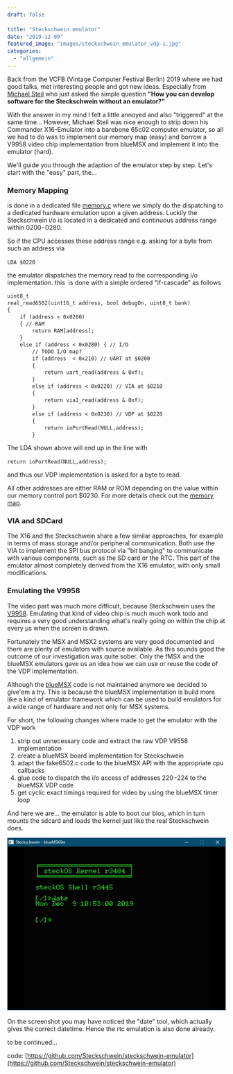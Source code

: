 ```yaml
---
draft: false

title: "Steckschwein emulator"
date: "2019-12-09"
featured_image: "images/steckschwein_emulator_vdp-1.jpg"
categories: 
  - "allgemein"
---
```


Back from the VCFB (Vintage Computer Festival Berlin) 2019 where we had good talks, met interesting people and got new ideas. Especially from [Michael Steil](https://www.pagetable.com/) who just asked the simple question **"How you can develop software for the Steckschwein without an emulator?"**

With the answer in my mind I felt a little annoyed and also "triggered" at the same time... However, Michael Steil was nice enough to strip down his Commander X16-Emulator into a barebone 65c02 computer emulator, so all we had to do was to implement our memory map (easy) and borrow a V9958 video chip implementation from blueMSX and implement it into the emulator (hard).

We'll guide you through the adaption of the emulator step by step. Let's start with the "easy" part, the...

### Memory Mapping

is done in a dedicated file [memory.c](https://github.com/twoinke/steckschwein-emulator/blob/master/memory.c) where we simply do the dispatching to a dedicated hardware emulation upon a given address. Luckily the Steckschwein i/o is located in a dedicated and continuous address range within $0200-$0280.

So if the CPU accesses these address range e.g. asking for a byte from such an address via

`LDA $0220`

the emulator dispatches the memory read to the corresponding i/o implementation. this  is done with a simple ordered "if-cascade" as follows

```
uint8_t
real_read6502(uint16_t address, bool debugOn, uint8_t bank)
{
	if (address < 0x0200)
	{ // RAM
		return RAM[address];
	}
	else if (address < 0x0280) { // I/O
		// TODO I/O map?
		if (address  < 0x210) // UART at $0200
		{
			return uart_read(address & 0xf);
		}
		else if (address < 0x0220) // VIA at $0210
		{
			return via1_read(address & 0xf);
		}
		else if (address < 0x0230) // VDP at $0220
		{
			return ioPortRead(NULL,address);
		}

```
The LDA shown above will end up in the line with

`return ioPortRead(NULL,address);`

and thus our VDP implementation is asked for a byte to read.

All other addresses are either RAM or ROM depending on the value within our memory control port $0230. For more details check out the [memory map](http://steckschwein.de/hardware/cpuramdecoder/).

### VIA and SDCard

The X16 and the Steckschwein share a few similar approaches, for example in terms of mass storage and/or peripheral communication. Both use the VIA to implement the SPI bus protocol via "bit banging" to communicate with various components, such as the SD card or the RTC. This part of the emulator almost completely derived from the X16 emulator, with only small modifications.

### Emulating the V9958

The video part was much more difficult, because Steckschwein uses the [V9958](http://steckschwein.de/hardware/v9958-video-board/). Emulating that kind of video chip is much much work todo and requires a very good understanding what's really going on within the chip at every µs when the screen is drawn.

Fortunately the MSX and MSX2 systems are very good documented and there are plenty of emulators with source available. As this sounds good the outcome of our investigation was quite sober. Only the fMSX and the blueMSX emulators gave us an idea how we can use or reuse the code of the VDP implementation.

Although the [blueMSX](http://www.bluemsx.com/) code is not maintained anymore we decided to give'em a try. This is because the blueMSX implementation is build more like a kind of emulator framework which can be used to build emulators for a wide range of hardware and not only for MSX systems.

For short, the following changes where made to get the emulator with the VDP work

1. strip out unnecessary code and extract the raw VDP V9558 implementation
2. create a blueMSX board implementation for Steckschwein
3. adapt the fake6502.c code to the blueMSX API with the appropriate cpu callbacks
4. glue code to dispatch the i/o access of addresses $220-$224 to the blueMSX VDP code
5. get cyclic exact timings required for video by using the blueMSX timer loop

And here we are... the emulator is able to boot our bios, which in turn mounts the sdcard and loads the kernel just like the real Steckschwein does.

![steckschwein_emulator_vdp](images/steckschwein_emulator_vdp-1.jpg)

On the screenshot you may have noticed the "date" tool, which actually gives the correct datetime. Hence the rtc emulation is also done already.

to be continued...

code: [https://github.com/Steckschwein/steckschwein-emulator](https://github.com/Steckschwein/steckschwein-emulator)

